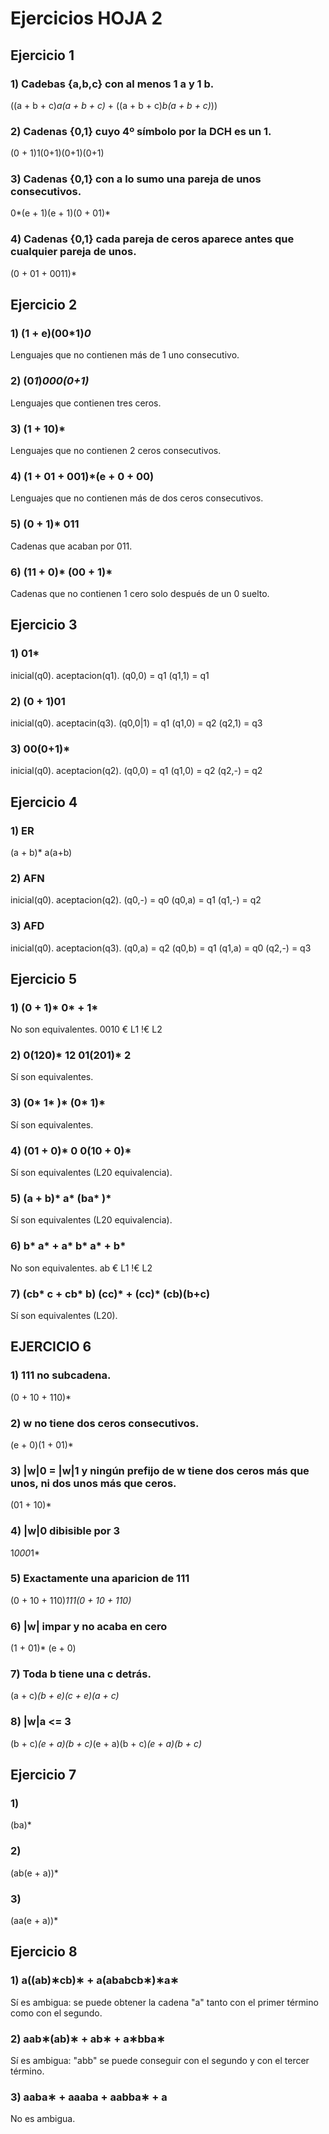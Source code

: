 # Ejercicios HOJA 2

## Ejercicio 1
### 1) Cadebas {a,b,c} con al menos 1 a y 1 b.
((a + b + c)*a(a + b + c)* + ((a + b + c)*b(a + b + c)*))
### 2) Cadenas {0,1} cuyo 4º símbolo por la DCH es un 1.
(0 + 1)1(0+1)(0+1)(0+1)
### 3) Cadenas {0,1} con a lo sumo una pareja de unos consecutivos.
0*(e + 1)(e + 1)(0 + 01)*
### 4) Cadenas {0,1} cada pareja de ceros aparece antes que cualquier pareja de unos.
(0 + 01 + 0011)*

## Ejercicio 2 
### 1) (1 + e)(00*1)*0*
Lenguajes que no contienen más de 1 uno consecutivo.
### 2) (0*1*)*000(0+1)*
Lenguajes que contienen tres ceros.
### 3) (1 + 10)*
Lenguajes que no contienen 2 ceros consecutivos.
### 4) (1 + 01 + 001)*(e + 0 + 00)
Lenguajes que no contienen más de dos ceros consecutivos.
### 5) (0 + 1)* 011
Cadenas que acaban por 011.
### 6) (11 + 0)* (00 + 1)*
Cadenas que no contienen 1 cero solo después de un 0 suelto.

## Ejercicio 3
### 1) 01*
inicial(q0).
aceptacion(q1).
(q0,0) = q1
(q1,1) = q1
### 2) (0 + 1)01
inicial(q0).
aceptacin(q3).
(q0,0|1) = q1
(q1,0) = q2
(q2,1) = q3
### 3) 00(0+1)*
inicial(q0).
aceptacion(q2).
(q0,0) = q1
(q1,0) = q2
(q2,-) = q2
## Ejercicio 4
### 1) ER
(a + b)* a(a+b) 
### 2) AFN
inicial(q0).
aceptacion(q2).
(q0,-) = q0
(q0,a) = q1
(q1,-) = q2
### 3) AFD
inicial(q0).
aceptacion(q3).
(q0,a) = q2
(q0,b) = q1
(q1,a) = q0
(q2,-) = q3
## Ejercicio 5
### 1) (0 + 1)* 		0* + 1*
No son equivalentes.
0010 € L1
	!€ L2
### 2) 0(120)* 12		01(201)* 2
Sí son equivalentes.
### 3) (0* 1* )*     	(0* 1)*
Sí son equivalentes.
### 4) (01 + 0)* 0		0(10 + 0)*
Sí son equivalentes (L20 equivalencia).
### 5) (a + b)*   		a* (ba* )*
Sí son equivalentes (L20 equivalencia). 

### 6) b* a* + a* b*    a* + b*
No son equivalentes.
ab 	€ L1
   !€ L2
### 7) (cb* c + cb* b)  (cc)* + (cc)* (cb)(b+c)
Sí son equivalentes (L20).
## EJERCICIO 6
### 1) 111 no subcadena.
(0 + 10 + 110)*
### 2) w no tiene dos ceros consecutivos.
(e + 0)(1 + 01)*
### 3) |w|0 = |w|1 y ningún prefijo de w tiene dos ceros más que unos, ni dos unos más que ceros.
(01 + 10)*
### 4) |w|0 dibisible por 3
1*000*1*
### 5) Exactamente una aparicion de 111
(0 + 10 + 110)*111(0 + 10 + 110)*
### 6) |w| impar y no acaba en cero
(1 + 01)* (e + 0)
### 7) Toda b tiene una c detrás.
(a + c)*(b + e)(c + e)(a + c)*
### 8) |w|a <= 3
(b + c)*(e + a)(b + c)*(e + a)(b + c)*(e + a)(b + c)*

## Ejercicio 7
### 1)
(ba)*
### 2)
(ab(e + a))* 
### 3)
(aa(e + a))*

## Ejercicio 8
### 1) a((ab)∗cb)∗ + a(ababcb∗)∗a∗
Sí es ambigua: se puede obtener la cadena "a" tanto con el primer término como con el segundo.
### 2) aab∗(ab)∗ + ab∗ + a∗bba∗
Sí es ambigua: "abb" se puede conseguir con el segundo y con el tercer término.
### 3) aaba∗ + aaaba + aabba∗ + a
No es ambigua.

